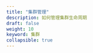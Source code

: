 ```yaml
---
title: "集群管理"
description: 如何管理集群生命周期
draft: false
weight: 10
keyword: 集群
collapsible: true
---
```


